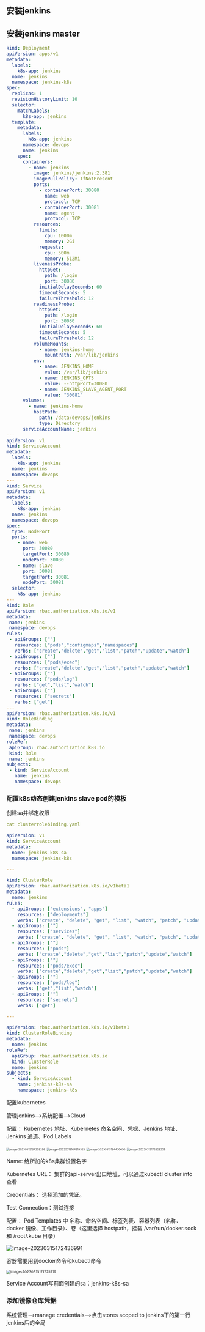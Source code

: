 ## 安装jenkins

## 安装jenkins master

```yaml
kind: Deployment
apiVersion: apps/v1
metadata:
  labels:
    k8s-app: jenkins
  name: jenkins
  namespace: jenkins-k8s
spec:
  replicas: 1
  revisionHistoryLimit: 10
  selector:
    matchLabels:
      k8s-app: jenkins
  template:
    metadata:
      labels:
        k8s-app: jenkins
      namespace: devops
      name: jenkins
    spec:
      containers:
        - name: jenkins
          image: jenkins/jenkins:2.381
          imagePullPolicy: IfNotPresent
          ports:
            - containerPort: 30080
              name: web
              protocol: TCP
            - containerPort: 30081
              name: agent
              protocol: TCP
          resources:
            limits:
              cpu: 1000m
              memory: 2Gi
            requests:
              cpu: 500m
              memory: 512Mi
          livenessProbe:
            httpGet:
              path: /login
              port: 30080
            initialDelaySeconds: 60
            timeoutSeconds: 5
            failureThreshold: 12
          readinessProbe:
            httpGet:
              path: /login
              port: 30080
            initialDelaySeconds: 60
            timeoutSeconds: 5
            failureThreshold: 12
          volumeMounts:
            - name: jenkins-home
              mountPath: /var/lib/jenkins
          env:
            - name: JENKINS_HOME
              value: /var/lib/jenkins
            - name: JENKINS_OPTS 
              value: --httpPort=30080
            - name: JENKINS_SLAVE_AGENT_PORT
              value: "30081"
      volumes:
        - name: jenkins-home
          hostPath: 
            path: /data/devops/jenkins
            type: Directory
      serviceAccountName: jenkins
---
apiVersion: v1
kind: ServiceAccount
metadata:
  labels:
    k8s-app: jenkins
  name: jenkins
  namespace: devops
---
kind: Service
apiVersion: v1
metadata:
  labels:
    k8s-app: jenkins
  name: jenkins
  namespace: devops
spec:
  type: NodePort
  ports:
    - name: web
      port: 30080
      targetPort: 30080
      nodePort: 30080
    - name: slave
      port: 30081
      targetPort: 30081
      nodePort: 30081
  selector:
    k8s-app: jenkins
---
kind: Role
apiVersion: rbac.authorization.k8s.io/v1
metadata:
 name: jenkins
 namespace: devops
rules:
 - apiGroups: [""]
   resources: ["pods","configmaps","namespaces"]
   verbs: ["create","delete","get","list","patch","update","watch"]
 - apiGroups: [""]
   resources: ["pods/exec"]
   verbs: ["create","delete","get","list","patch","update","watch"]
 - apiGroups: [""]
   resources: ["pods/log"]
   verbs: ["get","list","watch"]
 - apiGroups: [""]
   resources: ["secrets"]
   verbs: ["get"]
---
apiVersion: rbac.authorization.k8s.io/v1
kind: RoleBinding
metadata:
 name: jenkins
 namespace: devops
roleRef:
 apiGroup: rbac.authorization.k8s.io
 kind: Role
 name: jenkins
subjects:
 - kind: ServiceAccount
   name: jenkins
   namespace: devops
```

### 配置k8s动态创建jenkins slave pod的模板

创建sa并绑定权限

```yaml
cat clusterrolebinding.yaml 

apiVersion: v1
kind: ServiceAccount
metadata:
  name: jenkins-k8s-sa
  namespace: jenkins-k8s

---

kind: ClusterRole
apiVersion: rbac.authorization.k8s.io/v1beta1
metadata:
  name: jenkins
rules:
  - apiGroups: ["extensions", "apps"]
    resources: ["deployments"]
    verbs: ["create", "delete", "get", "list", "watch", "patch", "update"]
  - apiGroups: [""]
    resources: ["services"]
    verbs: ["create", "delete", "get", "list", "watch", "patch", "update"]
  - apiGroups: [""]
    resources: ["pods"]
    verbs: ["create","delete","get","list","patch","update","watch"]
  - apiGroups: [""]
    resources: ["pods/exec"]
    verbs: ["create","delete","get","list","patch","update","watch"]
  - apiGroups: [""]
    resources: ["pods/log"]
    verbs: ["get","list","watch"]
  - apiGroups: [""]
    resources: ["secrets"]
    verbs: ["get"]

---

apiVersion: rbac.authorization.k8s.io/v1beta1
kind: ClusterRoleBinding
metadata:
  name: jenkins
roleRef:
  apiGroup: rbac.authorization.k8s.io
  kind: ClusterRole
  name: jenkins
subjects:
  - kind: ServiceAccount
    name: jenkins-k8s-sa
    namespace: jenkins-k8s
```



配置kubernetes

管理jenkins-->系统配置-->Cloud

配置： Kubernetes 地址、Kubernetes 命名空间、凭据、Jenkins 地址、Jenkins 通道、Pod Labels

<img src="assets/image-20230315164228298.png" alt="image-20230315164228298" style="zoom:50%;" />

<img src="assets/image-20230315164319325.png" alt="image-20230315164319325" style="zoom:50%;" />

<img src="assets/image-20230315164430650.png" alt="image-20230315164430650" style="zoom:50%;" />

<img src="assets/image-20230315172828209.png" alt="image-20230315172828209" style="zoom:50%;" />

Name: 给所加的k8s集群设置名字

Kubernetes URL： 集群的api-server出口地址，可以通过kubectl cluster info 查看

Credentials： 选择添加的凭证。

Test Connection：测试连接



配置： Pod Templates 中 名称、命名空间、标签列表、容器列表（名称、docker 镜像、工作目录）、卷（这里选择 hostpath，挂载 /var/run/docker.sock 和 /root/.kube 目录）

![image-20230315172436991](assets/image-20230315172436991.png)

容器需要用到docker命令和kubectl命令

<img src="assets/image-20230315171725719.png" alt="image-20230315171725719" style="zoom: 67%;" />

Service Account写前面创建的sa：jenkins-k8s-sa

### 添加镜像仓库凭据

系统管理-->manage credentials-->点击stores scoped to jenkins下的第一行jenkins后的全局